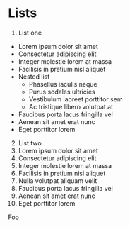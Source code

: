 # Lists

1. List one
  - Lorem ipsum dolor sit amet
  - Consectetur adipiscing elit
  - Integer molestie lorem at massa
  - Facilisis in pretium nisl aliquet
  - Nested list
    + Phasellus iaculis neque
    + Purus sodales ultricies
    + Vestibulum laoreet porttitor sem
    + Ac tristique libero volutpat at
  - Faucibus porta lacus fringilla vel
  - Aenean sit amet erat nunc
  - Eget porttitor lorem
2. List two
  1. Lorem ipsum dolor sit amet
  2. Consectetur adipiscing elit
  3. Integer molestie lorem at massa
  4. Facilisis in pretium nisl aliquet
  5. Nulla volutpat aliquam velit
  6. Faucibus porta lacus fringilla vel
  7. Aenean sit amet erat nunc
  8. Eget porttitor lorem

Foo

